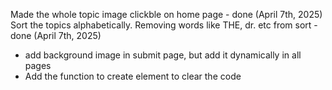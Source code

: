 Made the whole topic image clickble on home page - done (April 7th, 2025)
Sort the topics alphabetically. Removing words like THE, dr. etc from sort - done (April 7th, 2025)
- add background image in submit page, but add it dynamically in all pages
- Add the function to create element to clear the code